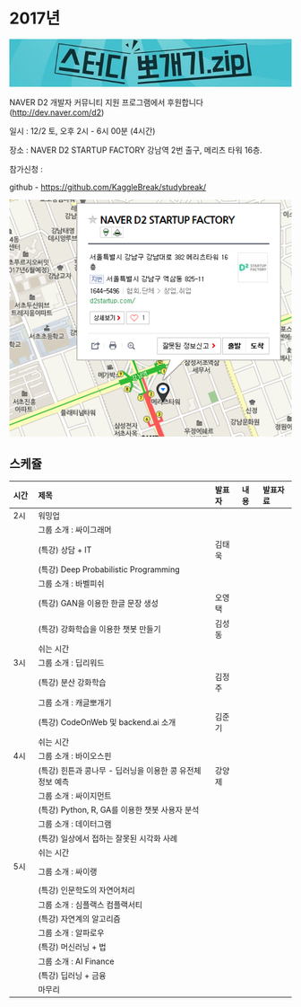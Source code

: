# 2017년

![](img/title.jpg)

 NAVER D2 개발자 커뮤니티 지원 프로그램에서 후원합니다(http://dev.naver.com/d2)
 
 일시 : 12/2 토, 오후 2시 - 6시 00분 (4시간)
 
 장소 : NAVER D2 STARTUP FACTORY
       강남역 2번 출구, 메리츠 타워 16층.
 
 참가신청 : 
 
 github - https://github.com/KaggleBreak/studybreak/
 
![](img/d2.png)

## 스케쥴

|    시간        |      제목                                | 발표자  |  내용   |   발표자료                                         |
|:---	        |:---	                                  |:---	    |:---	 |:---	|
|2시  | 워밍업                         |   | |    |
|    | 그룹 소개 : 싸이그래머       |  | |  |
|    | (특강) 상담 + IT       | 김태욱 | |  |
|    | (특강) Deep Probabilistic Programming | |  |
|    | 그룹 소개 : 바벨피쉬       |  | |  |
|    | (특강) GAN을 이용한 한글 문장 생성       | 오영택 | |  |
|    | (특강) 강화학습을 이용한 챗봇 만들기 | 김성동 |  |
|    | 쉬는 시간       |  | |  |
|3시 | 그룹 소개 : 딥리워드        |  | |  |
|    | (특강) 분산 강화학습       | 김정주 | |  |
|    | 그룹 소개 : 캐글뽀개기        |  | |  |
|    | (특강) CodeOnWeb 및 backend.ai 소개 | 김준기 | |  |
|    | 쉬는 시간       |  | |  |
|4시 | 그룹 소개 : 바이오스핀        |  | |  |
|    | (특강) 힌튼과 콩나무 - 딥러닝을 이용한 콩 유전체 정보 예측 | 강양제 | |  |
|    | 그룹 소개 : 싸이지먼트        |  | |  |
|    | (특강) Python, R, GA를 이용한 챗봇 사용자 분석 |  | |  |
|    | 그룹 소개 : 데이터그램        |  | |  |
|    | (특강) 일상에서 접하는 잘못된 시각화 사례        |  | |  |
|    | 쉬는 시간       |  | |  |
|5시    | 그룹 소개 : 싸이랭        |  | |  |
|    | (특강) 인문학도의 자연어처리   |  | |  |
|    | 그룹 소개 : 심플랙스 컴플랙서티 |  | |  |
|    | (특강) 자연계의 알고리즘   |  | |  |
|    | 그룹 소개 : 알파로우        |  | |  |
|    | (특강) 머신러닝 + 법        |  | |  |
|    | 그룹 소개 : AI Finance        |  | |  |
|    | (특강) 딥러닝 + 금융        |  | |  |
|    | 마무리       |  | |  |
